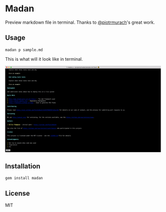 # Madan

Preview markdown file in terminal. Thanks to [@piotrmurach](https://github.com/piotrmurach/tty-markdown)'s great work. 

## Usage

```
madan p sample.md
```
This is what will it look like in terminal. 

![screenshot](screenshot.png)

## Installation 

```
gem install madan
```


## License

MIT
